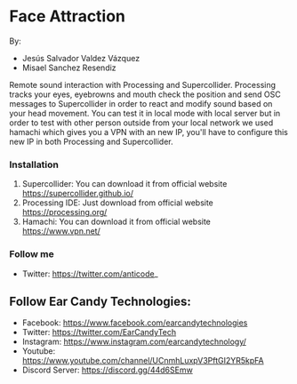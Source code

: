 # Face Attraction

By: 
- Jesús Salvador Valdez Vázquez
- Misael Sanchez Resendiz

Remote sound interaction with Processing and Supercollider. Processing tracks your eyes, eyebrowns and mouth check the position and send OSC messages to 
Supercollider in order to react and modify sound based on your head movement. You can test it in local mode with local server but in order to test with other 
person outside from your local network we used hamachi which gives you a VPN with an new IP, you'll have to configure this new IP in both Processing and 
Supercollider.

### Installation

1. Supercollider: You can download it from official website https://supercollider.github.io/
2. Processing IDE: Just download from official website https://processing.org/
3. Hamachi: You can download it from official website https://www.vpn.net/

### Follow me

- Twitter: https://twitter.com/anticode_

## Follow Ear Candy Technologies: 

- Facebook: https://www.facebook.com/earcandytechnologies 
- Twitter: https://twitter.com/EarCandyTech 
- Instagram: https://www.instagram.com/earcandytechnology/ 
- Youtube: https://www.youtube.com/channel/UCnmhLuxpV3PftGI2YR5kpFA 
- Discord Server: https://discord.gg/44d6SEmw 
